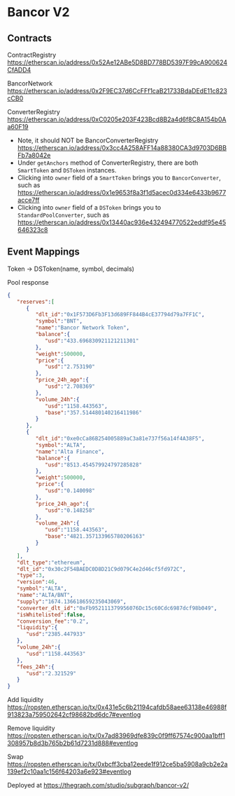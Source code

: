 # Bancor V2

## Contracts

ContractRegistry https://etherscan.io/address/0x52Ae12ABe5D8BD778BD5397F99cA900624CfADD4

BancorNetwork https://etherscan.io/address/0x2F9EC37d6CcFFf1caB21733BdaDEdE11c823cCB0

ConverterRegistry https://etherscan.io/address/0xC0205e203F423Bcd8B2a4d6f8C8A154b0Aa60F19
- Note, it should NOT be BancorConverterRegistry https://etherscan.io/address/0x3cc4A258AFF14a88380CA3d9703D6BBFb7a8042e
- Under `getAnchors` method of ConverterRegistry, there are both `SmartToken` and `DSToken` instances.
- Clicking into `owner` field of a `SmartToken` brings you to `BancorConverter`, such as https://etherscan.io/address/0x1e9653f8a3f1d5acec0d334e6433b9677acce7ff
- Clicking into `owner` field of a `DSToken` brings you to `StandardPoolConverter`, such as https://etherscan.io/address/0x13440ac936e432494770522eddf95e45646323c8

## Event Mappings

Token -> DSToken(name, symbol, decimals)

Pool response

```json
{
   "reserves":[
      {
         "dlt_id":"0x1F573D6Fb3F13d689FF844B4cE37794d79a7FF1C",
         "symbol":"BNT",
         "name":"Bancor Network Token",
         "balance":{
            "usd":"433.696830921121211301"
         },
         "weight":500000,
         "price":{
            "usd":"2.753190"
         },
         "price_24h_ago":{
            "usd":"2.708369"
         },
         "volume_24h":{
            "usd":"1158.443563",
            "base":"357.514480140216411986"
         }
      },
      {
         "dlt_id":"0xe0cCa86B254005889aC3a81e737f56a14f4A38F5",
         "symbol":"ALTA",
         "name":"Alta Finance",
         "balance":{
            "usd":"8513.454579924797285828"
         },
         "weight":500000,
         "price":{
            "usd":"0.140098"
         },
         "price_24h_ago":{
            "usd":"0.148258"
         },
         "volume_24h":{
            "usd":"1158.443563",
            "base":"4821.357133965780206163"
         }
      }
   ],
   "dlt_type":"ethereum",
   "dlt_id":"0x30c2F54BAEDC0D8D21C9d079C4e2d46cf5fd972C",
   "type":3,
   "version":46,
   "symbol":"ALTA",
   "name":"ALTA/BNT",
   "supply":"1674.136618659235043069",
   "converter_dlt_id":"0xFb952111379956076Dc15c60Cdc6987dcf98b049",
   "isWhitelisted":false,
   "conversion_fee":"0.2",
   "liquidity":{
      "usd":"2385.447933"
   },
   "volume_24h":{
      "usd":"1158.443563"
   },
   "fees_24h":{
      "usd":"2.321529"
   }
}
```

Add liquidity https://ropsten.etherscan.io/tx/0x431e5c6b21194cafdb58aee63138e46988f913823a759502642cf98682bd6dc7#eventlog

Remove liquidity https://ropsten.etherscan.io/tx/0x7ad83969dfe839c0f9ff67574c900aa1bff1308957b8d3b765b2b61d7231d888#eventlog

Swap https://ropsten.etherscan.io/tx/0xbcff3cba12eede1f912ce5ba5908a9cb2e2a139ef2c10aa1c156f64203a6e923#eventlog

Deployed at https://thegraph.com/studio/subgraph/bancor-v2/